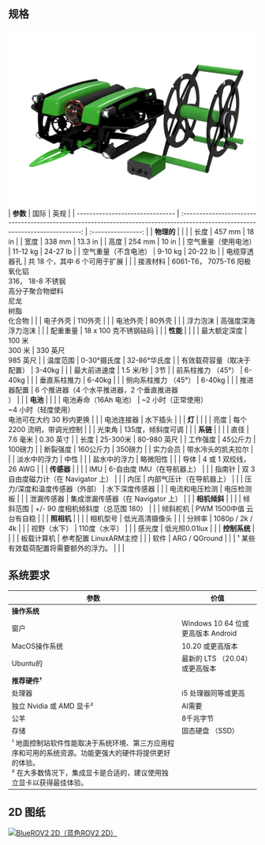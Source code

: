 ## 规格

![alt text](img/ROV框架式.png)
| **参数**                          |                                                               国际                                                               |         英规         |
| ------------------------------- | :----------------------------------------------------------------------------------------------------------------------------: | :----------------: |
| **物理的**                         |                                                                                                                                |                    |
| 长度                              |                                                             457 mm                                                             |       18 in        |
| 宽度                              |                                                             338 mm                                                             |      13.3 in       |
| 高度                              |                                                             254 mm                                                             |       10 in        |
| 空气重量（使用电池）                      |                                                            11-12 kg                                                            |      24-27 lb      |
| 空气重量（不含电池）                      |                                                            9-10 kg                                                             |      20-22 lb      |
| 电缆穿透器孔                          |                                                       共 18 个，其中 6 个可用于扩展                                                       |                    |
| 接液材料                            |                           6061-T6， 7075-T6 阳极氧化铝<br>316， 18-8 不锈钢  <br>高分子聚合物塑料  <br>尼龙<br>树脂<br>化合物                           |                    |
| 电子外壳                            |                                                             110外壳                                                              |                    |
| 电池外壳                            |                                                              80外壳                                                              |                    |
| 浮力泡沫                            |                                                           高强度深海浮力泡沫                                                            |                    |
| 配重重量                            |                                                        18 x 100 克不锈钢砝码                                                         |                    |
| **性能**                          |                                                                                                                                |                    |
| 最大额定深度                          |                                                        100 米  <br>300 米                                                        | 330 英尺  <br>985 英尺 |
| 温度范围                            |                                                            0-30°摄氏度                                                            |     32-86°华氏度      |
| 有效载荷容量（取决于配置）                   |                                                             3-40kg                                                             |                    |
| 最大前进速度                          |                                                            1.5 米/秒                                                             |         3节         |
| 前系柱推力 （45°）                     |                                                             6-40kg                                                             |                    |
| 垂直系柱推力                          |                                                             6-40kg                                                             |                    |
| 侧向系柱推力 （45°）                    |                                                             6-40kg                                                             |                    |
| 推进器配置                           |                                                6 个推进器（4 个水平推进器，2 个垂直推进器  <br>）                                                 |                    |
| **电池**                          |                                                                                                                                |                    |
| 电池寿命（16Ah 电池） |                                        ~2 小时（正常使用）  <br>~4 小时（轻度使用）  <br>电池可在大约 30 秒内更换                                        |                    |
| 电池连接器                           |                                                              水下插头                                                              |                    |
| **灯**                           |                                                                                                                                |                    |
| 亮度                              |                                                        每个 2200 流明，带调光控制                                                        |                    |
| 光束角                             |                                                           135度，倾斜度可调                                                           |                    |
| **系链**                          |                                                                                                                                |                    |
| 直径                              |                                                             7.6 毫米                                                             |      0.30 英寸       |
| 长度                              |                                                            25-300米                                                             |     80-980 英尺      |
| 工作强度                            |                                                             45公斤力                                                              |       100磅力        |
| 断裂强度                            |                                                             160公斤力                                                             |       350磅力        |
| 实力会员                            |                                                           带水冷头的凯夫拉尔                                                            |                    |
| 淡水中的浮力                          |                                                               中性                                                               |                    |
| 盐水中的浮力                          |                                                              略微阳性                                                              |                    |
| 导体                              |                                                        4 或 1 双绞线，26 AWG                                                        |                    |
| **传感器**                         |                                                                                                                                |                    |
| IMU                             |                                                        6-自由度 IMU（在导航器上）                                                        |                    |
| 指南针                             |                                                   双 3 自由度磁力计（在 Navigator 上）                                                    |                    |
| 内压                              |                                                          内部气压计（在导航器上）                                                          |                    |
| 压力/深度和温度传感器（外部）                 |                                                            水下深度传感器                                                             |                    |
| 电流和电压检测                         |                                                             电压检测板                                                              |                    |
| 泄漏传感器                           |                                                     集成泄漏传感器（在 Navigator 上）                                                     |                    |
| **相机倾斜**                        |                                                                                                                                |                    |
| 倾斜范围                            |                                                     +/- 90 度相机倾斜度（总范围 180）                                                     |                    |
| 倾斜舵机                            |                                                        PWM 1500中值 云台有自稳                                                        |                    |
| **照相机**                         |                                                                                                                                |                    |
| 相机型号                            |                                                            低光高清摄像头                                                             |                    |
| 分辨率                             |                                                        1080p / 2k / 4k                                                         |                    |
| 视野（水下）                          |                                                            110度（水平）                                                            |                    |
| 感光度                             |                                                           低光照0.01lux                                                           |                    |
| **控制系统**                        |                                                                                                                                |                    |
| 板载计算机                           |                                                        参考配置 LinuxARM主控                                                         |                    |
| 软件                              |                                                         ARG / QGround                                                          |                    |
| ¹ 某些有效载荷配置将需要额外的浮力。             |                                                                                                                                |                    |

## 系统要求

| **参数**                                                                                        | **价值**                       |
| --------------------------------------------------------------------------------------------- | ---------------------------- |
| **操作系统**                                                                                      |                              |
| 窗户                                                                                            | Windows 10 64 位或更高版本 Android |
| MacOS操作系统                                                                                     | 10.20 或更高版本                  |
| Ubuntu的                                                                                       | 最新的 LTS （20.04） 或更高版本        |
| **推荐硬件¹**                                                                                     |                              |
| 处理器                                                                                           | i5 处理器同等或更高                  |
| 独立 Nvidia 或 AMD 显卡²                                                                           | AI需要                         |
| 公羊                                                                                            | 8千兆字节                        |
| 存储                                                                                            | 固态硬盘 （SSD）                   |
| ¹ 地面控制站软件性能取决于系统环境、第三方应用程序和可用的系统资源。功能更强大的硬件将提供更好的体验。  <br>² 在大多数情况下，集成显卡是合适的，建议使用独立显卡以获得最佳体验。 |                              |


## 2D 图纸

[![BlueROV2 2D（蓝色ROV2 2D）](https://docs.bluerobotics.com/brov2/cad/2d-drawing-brov2-2018.png)](https://docs.bluerobotics.com/brov2/cad/2d-drawing-brov2-2018.png)